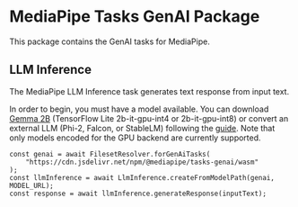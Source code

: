 # MediaPipe Tasks GenAI Package

This package contains the GenAI tasks for MediaPipe.

## LLM Inference

The MediaPipe LLM Inference task generates text response from input text.

In order to begin, you must have a model available. You can download [Gemma
2B](https://www.kaggle.com/models/google/gemma/frameworks/tfLite/variations/gemma-2b-it-gpu-int4)
(TensorFlow Lite 2b-it-gpu-int4 or 2b-it-gpu-int8) or convert an external LLM
(Phi-2, Falcon, or StableLM) following the
[guide](https://developers.google.com/mediapipe/solutions/genai/llm_inference/web_js#convert-model).
Note that only models encoded for the GPU backend are currently supported.
```
const genai = await FilesetResolver.forGenAiTasks(
    "https://cdn.jsdelivr.net/npm/@mediapipe/tasks-genai/wasm"
);
const llmInference = await LlmInference.createFromModelPath(genai, MODEL_URL);
const response = await llmInference.generateResponse(inputText);
```
